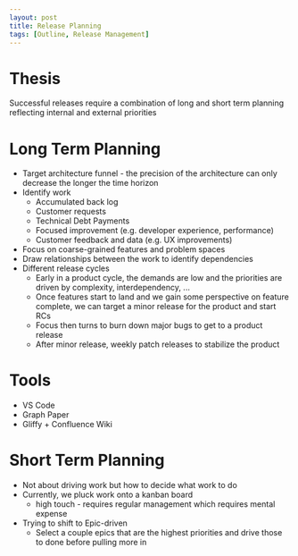 ```yaml
---
layout: post
title: Release Planning
tags: [Outline, Release Management]
---
```


# Thesis

Successful releases require a combination of long and short term planning reflecting internal and external priorities

# Long Term Planning

* Target architecture funnel - the precision of the architecture can only decrease the longer the time horizon
* Identify work
  * Accumulated back log
  * Customer requests
  * Technical Debt Payments
  * Focused improvement (e.g. developer experience, performance)
  * Customer feedback and data (e.g. UX improvements)
* Focus on coarse-grained features and problem spaces
* Draw relationships between the work to identify dependencies
* Different release cycles
  * Early in a product cycle, the demands are low and the priorities are driven by complexity, interdependency, ...
  * Once features start to land and we gain some perspective on feature complete, we can target a minor release for the product and start RCs
  * Focus then turns to burn down major bugs to get to a product release
  * After minor release, weekly patch releases to stabilize the product

# Tools

* VS Code
* Graph Paper
* Gliffy + Confluence Wiki

# Short Term Planning

* Not about driving work but how to decide what work to do
* Currently, we pluck work onto a kanban board
  * high touch - requires regular management which requires mental expense
* Trying to shift to Epic-driven
  * Select a couple epics that are the highest priorities and drive those to done before pulling more in